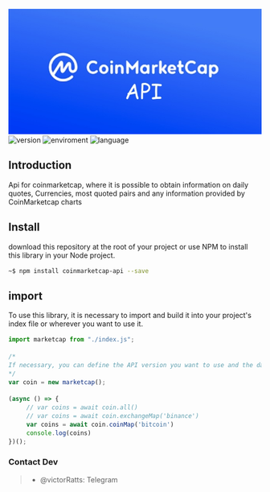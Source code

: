 ![logo](./assets/coinmarketcap-logo-2.jpg)
![version](https://img.shields.io/badge/version-1.0-blue) ![enviroment](https://img.shields.io/badge/enviroment-Nodejs-green) ![language](https://img.shields.io/badge/language-Javascript-yellow) 

## Introduction

Api for coinmarketcap, where it is possible to obtain information on daily quotes, Currencies, most quoted pairs and any information provided by CoinMarketcap charts

## Install 

download this repository at the root of your project or use NPM to install this library in your Node project.

```sh
~$ npm install coinmarketcap-api --save
```

## import

To use this library, it is necessary to import and build it into your project's index file or wherever you want to use it.

```js
import marketcap from "./index.js";

/*
If necessary, you can define the API version you want to use and the data path you want to get.
*/
var coin = new marketcap();

(async () => {
     // var coins = await coin.all()
     // var coins = await coin.exchangeMap('binance')
     var coins = await coin.coinMap('bitcoin')
     console.log(coins)
})();

```




### Contact Dev

>- @victorRatts: Telegram
